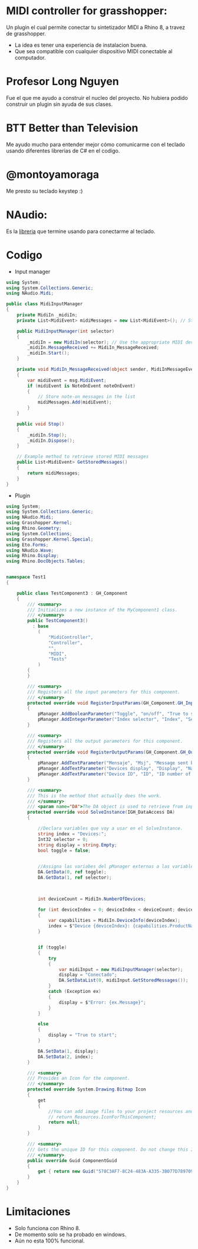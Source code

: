 # MIDI controller for grasshopper:

Un plugin el cual permite conectar tu sintetizador MIDI a Rhino 8, a travez de grasshopper.
- La idea es tener una experiencia de instalacion buena.
- Que sea compatible con cualquier dispositivo MIDI conectable al computador.

# Profesor Long Nguyen

Fue el que me ayudo a construir el nucleo del proyecto. No hubiera podido construir un plugin sin ayuda de sus clases.

# BTT Better than Television

Me ayudo mucho para entender mejor cómo comunicarme con el teclado usando diferentes librerias de C# en el codigo.

# @montoyamoraga

Me presto su teclado keystep :)

# NAudio: 

Es la [libreria](< https://github.com/naudio/NAudio>) que termine usando para conectarme al teclado.

# Codigo

- Input manager
```C#
using System;
using System.Collections.Generic;
using NAudio.Midi;

public class MidiInputManager
{
    private MidiIn _midiIn;
    private List<MidiEvent> midiMessages = new List<MidiEvent>(); // Store MIDI messages

    public MidiInputManager(int selector)
    {
        _midiIn = new MidiIn(selector); // Use the appropriate MIDI device index
        _midiIn.MessageReceived += MidiIn_MessageReceived;
        _midiIn.Start();
    }

    private void MidiIn_MessageReceived(object sender, MidiInMessageEventArgs msg)
    {
        var midiEvent = msg.MidiEvent;
        if (midiEvent is NoteOnEvent noteOnEvent)
        {
            // Store note-on messages in the list
            midiMessages.Add(midiEvent);
        }
    }

    public void Stop()
    {
        _midiIn.Stop();
        _midiIn.Dispose();
    }

    // Example method to retrieve stored MIDI messages
    public List<MidiEvent> GetStoredMessages()
    {
        return midiMessages;
    }
}
```
- Plugin

```C#
using System;
using System.Collections.Generic;
using NAudio.Midi;
using Grasshopper.Kernel;
using Rhino.Geometry;
using System.Collections;
using Grasshopper.Kernel.Special;
using Eto.Forms;
using NAudio.Wave;
using Rhino.Display;
using Rhino.DocObjects.Tables;


namespace Test1
{

    public class TestComponent3 : GH_Component
    {
        /// <summary>
        /// Initializes a new instance of the MyComponent1 class.
        /// </summary>
        public TestComponent3()
          : base
            (
                "MidiController",
                "Controller",
                "",
                "MIDI",
                "Tests"
            )
        {
        }

        /// <summary>
        /// Registers all the input parameters for this component.
        /// </summary>
        protected override void RegisterInputParams(GH_Component.GH_InputParamManager pManager)
        {
            pManager.AddBooleanParameter("Toggle", "on/off", "True to start.", GH_ParamAccess.item);
            pManager.AddIntegerParameter("Index selector", "Index", "Select the index of the MIDI device you want to connect", GH_ParamAccess.item);
        }

        /// <summary>
        /// Registers all the output parameters for this component.
        /// </summary>
        protected override void RegisterOutputParams(GH_Component.GH_OutputParamManager pManager)
        {
            pManager.AddTextParameter("Mensaje", "Msj", "Message sent by input device.", GH_ParamAccess.item);
            pManager.AddTextParameter("Devices display", "Display", "Name and index of the input devices detected.", GH_ParamAccess.item);
            pManager.AddTextParameter("Device ID", "ID", "ID number of the MIDI input device detected.", GH_ParamAccess.item);
        }

        /// <summary>
        /// This is the method that actually does the work.
        /// </summary>
        /// <param name="DA">The DA object is used to retrieve from inputs and store in outputs.</param>
        protected override void SolveInstance(IGH_DataAccess DA)
        {

            //Declara variables que voy a usar en el SolveInstance.
            string index = "Devices:";
            Int32 selector = 0;
            string display = string.Empty;
            bool toggle = false;
            

            //Assigna las variabes del pManager externas a las variables locales del SolveInstance.
            DA.GetData(0, ref toggle);
            DA.GetData(1, ref selector);

            

            int deviceCount = MidiIn.NumberOfDevices;

            for (int deviceIndex = 0; deviceIndex < deviceCount; deviceIndex++)
            {
                var capabilities = MidiIn.DeviceInfo(deviceIndex);
                index = $"Device {deviceIndex}: {capabilities.ProductName}";
            }


            if (toggle)
            {
                try
                {
                    var midiInput = new MidiInputManager(selector);
                    display = "Conectado";
                    DA.SetDataList(0, midiInput.GetStoredMessages());
                }
                catch (Exception ex)
                {
                    display = $"Error: {ex.Message}";
                }
            }

            else
            {
                display = "True to start";
            }

            DA.SetData(1, display);
            DA.SetData(2, index);
        }

        /// <summary>
        /// Provides an Icon for the component.
        /// </summary>
        protected override System.Drawing.Bitmap Icon
        {
            get
            {
                //You can add image files to your project resources and access them like this:
                // return Resources.IconForThisComponent;
                return null;
            }
        }

        /// <summary>
        /// Gets the unique ID for this component. Do not change this ID after release.
        /// </summary>
        public override Guid ComponentGuid
        {
            get { return new Guid("578C3AF7-8C24-483A-A335-3B077D789709"); }
        }
    }
}
```

# Limitaciones

- Solo funciona con Rhino 8.
- De momento solo se ha probado en windows.
- Aún no esta 100% funcional.
